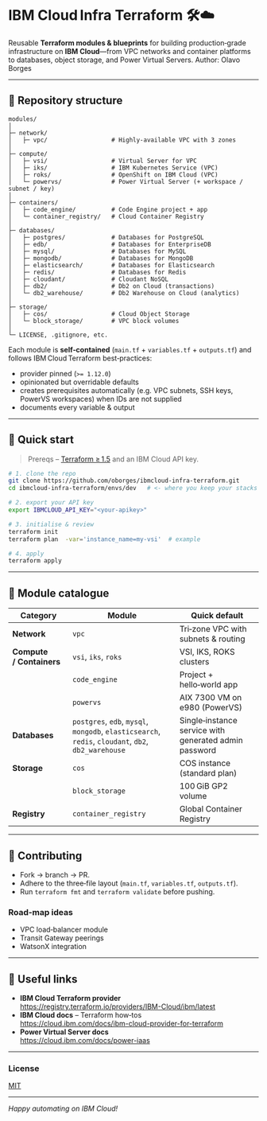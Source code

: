 
# IBM Cloud Infra Terraform 🛠️☁️

Reusable **Terraform modules & blueprints** for building production‑grade
infrastructure on **IBM Cloud**—from VPC networks and container platforms to
databases, object storage, and Power Virtual Servers.
Author: Olavo Borges

---

## 📂 Repository structure

```
modules/
│
├─ network/
│   ├─ vpc/                  # Highly‑available VPC with 3 zones
│
├─ compute/
│   ├─ vsi/                  # Virtual Server for VPC
│   ├─ iks/                  # IBM Kubernetes Service (VPC)
│   ├─ roks/                 # OpenShift on IBM Cloud (VPC)
│   └─ powervs/              # Power Virtual Server (+ workspace / subnet / key)
│
├─ containers/
│   ├─ code_engine/          # Code Engine project + app
│   └─ container_registry/   # Cloud Container Registry
│
├─ databases/
│   ├─ postgres/             # Databases for PostgreSQL
│   ├─ edb/                  # Databases for EnterpriseDB
│   ├─ mysql/                # Databases for MySQL
│   ├─ mongodb/              # Databases for MongoDB
│   ├─ elasticsearch/        # Databases for Elasticsearch
│   ├─ redis/                # Databases for Redis
│   ├─ cloudant/             # Cloudant NoSQL
│   ├─ db2/                  # Db2 on Cloud (transactions)
│   └─ db2_warehouse/        # Db2 Warehouse on Cloud (analytics)
│
├─ storage/
│   ├─ cos/                  # Cloud Object Storage
│   └─ block_storage/        # VPC block volumes
│
└─ LICENSE, .gitignore, etc.
```

Each module is **self‑contained** (`main.tf` + `variables.tf` + `outputs.tf`)
and follows IBM Cloud Terraform best‑practices:

* provider pinned (`>= 1.12.0`)
* opinionated but overridable defaults
* creates prerequisites automatically (e.g. VPC subnets, SSH keys, PowerVS
  workspaces) when IDs are not supplied
* documents every variable & output

---

## 🚀 Quick start

> Prereqs – [Terraform ≥ 1.5](https://developer.hashicorp.com/terraform/downloads) and an IBM Cloud API key.

```bash
# 1. clone the repo
git clone https://github.com/oborges/ibmcloud-infra-terraform.git
cd ibmcloud-infra-terraform/envs/dev   # <- where you keep your stacks

# 2. export your API key
export IBMCLOUD_API_KEY="<your‑apikey>"

# 3. initialise & review
terraform init
terraform plan  -var='instance_name=my-vsi'  # example

# 4. apply
terraform apply
```

---

## 🧩 Module catalogue

| Category  | Module | Quick default |
|-----------|--------|---------------|
| **Network** | `vpc` | Tri‑zone VPC with subnets & routing |
| **Compute / Containers** | `vsi`, `iks`, `roks` | VSI, IKS, ROKS clusters |
| | `code_engine` | Project + hello‑world app |
| | `powervs` | AIX 7300 VM on e980 (PowerVS) |
| **Databases** | `postgres`, `edb`, `mysql`, `mongodb`, `elasticsearch`, `redis`, `cloudant`, `db2`, `db2_warehouse` | Single‑instance service with generated admin password |
| **Storage** | `cos` | COS instance (standard plan) |
| | `block_storage` | 100 GiB GP2 volume |
| **Registry** | `container_registry` | Global Container Registry |

---

## 📝 Contributing

* Fork → branch → PR.  
* Adhere to the three‑file layout (`main.tf`, `variables.tf`, `outputs.tf`).  
* Run `terraform fmt` and `terraform validate` before pushing.

### Road‑map ideas

* VPC load‑balancer module  
* Transit Gateway peerings  
* WatsonX integration  

---

## 🔗 Useful links

* **IBM Cloud Terraform provider**  
  <https://registry.terraform.io/providers/IBM-Cloud/ibm/latest>
* **IBM Cloud docs** – Terraform how‑tos  
  <https://cloud.ibm.com/docs/ibm-cloud-provider-for-terraform>
* **Power Virtual Server docs**  
  <https://cloud.ibm.com/docs/power-iaas>

---

### License

[MIT](LICENSE)

---

*Happy automating on IBM Cloud!*
